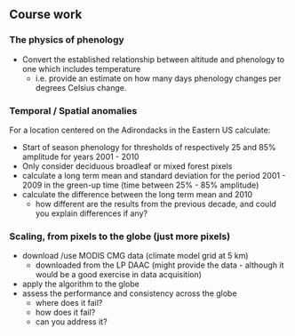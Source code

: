 ## Course work


### The physics of phenology

- Convert the established relationship between altitude and phenology to one which includes temperature
  - i.e. provide an estimate on how many days phenology changes per degrees Celsius change.

### Temporal / Spatial anomalies

For a location centered on the Adirondacks in the Eastern US calculate:

- Start of season phenology for thresholds of respectively 25 and 85% amplitude for years 2001 - 2010
- Only consider deciduous broadleaf or mixed forest pixels
- calculate a long term mean and standard deviation for the period 2001 - 2009 in the green-up time (time between 25% - 85% amplitude)
- calculate the difference between the long term mean and 2010
  - how different are the results from the previous decade, and could you explain differences if any?

### Scaling, from pixels to the globe (just more pixels)

- download /use MODIS CMG data (climate model grid at 5 km)
  - downloaded from the LP DAAC (might provide the data - although it would be a good exercise in data acquisition)
- apply the algorithm to the globe
- assess the performance and consistency across the globe
  - where does it fail?
  - how does it fail?
  - can you address it?
